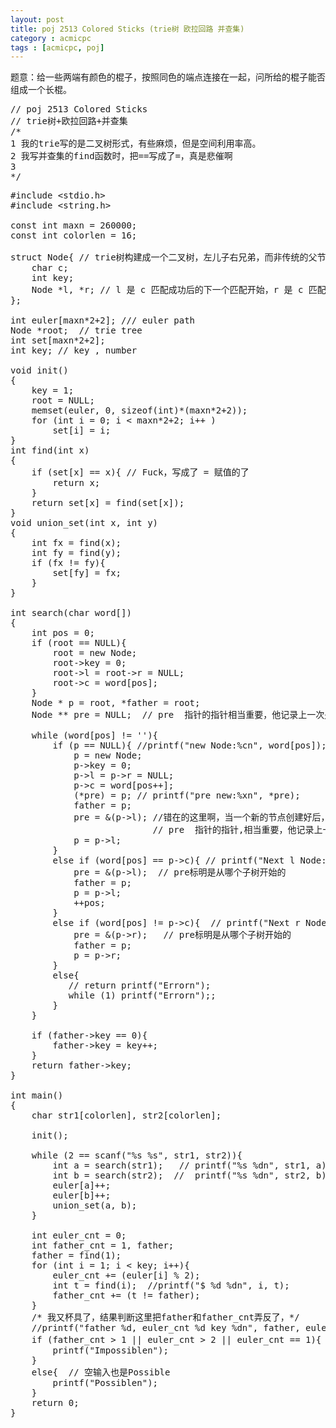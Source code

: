 ```yaml
---
layout: post
title: poj 2513 Colored Sticks (trie树 欧拉回路 并查集)
category : acmicpc
tags : [acmicpc, poj]
---
```


题意：给一些两端有颜色的棍子，按照同色的端点连接在一起，问所给的棍子能否组成一个长棍。  
<pre>// poj 2513 Colored Sticks  
// trie树+欧拉回路+并查集  
/*  
1 我的trie写的是二叉树形式，有些麻烦，但是空间利用率高。  
2 我写并查集的find函数时，把==写成了=，真是悲催啊  
3  
*/</pre>  
<!--more-->  
<pre>#include &lt;stdio.h&gt;  
#include &lt;string.h&gt;  

const int maxn = 260000;  
const int colorlen = 16;  

struct Node{ // trie树构建成一个二叉树，左儿子右兄弟，而非传统的父节点含26个子树的树，不过我觉得这也不像二叉树了，不信你把父节点连同他的右子树以及右子树的右子树放在一条直线上看一下  
    char c;  
    int key;  
    Node *l, *r; // l 是 c 匹配成功后的下一个匹配开始，r 是 c 匹配失败后下一个匹配的字符  
};  

int euler[maxn*2+2]; /// euler path  
Node *root;  // trie tree  
int set[maxn*2+2];  
int key; // key , number  

void init()  
{  
    key = 1;  
    root = NULL;  
    memset(euler, 0, sizeof(int)*(maxn*2+2));  
    for (int i = 0; i &lt; maxn*2+2; i++ )  
        set[i] = i;  
}  
int find(int x)  
{  
    if (set[x] == x){ // Fuck，写成了 = 赋值的了  
        return x;  
    }  
    return set[x] = find(set[x]);  
}  
void union_set(int x, int y)  
{  
    int fx = find(x);  
    int fy = find(y);  
    if (fx != fy){  
        set[fy] = fx;  
    }  
}  

int search(char word[])  
{  
    int pos = 0;  
    if (root == NULL){  
        root = new Node;  
        root-&gt;key = 0;  
        root-&gt;l = root-&gt;r = NULL;  
        root-&gt;c = word[pos];  
    }  
    Node * p = root, *father = root;  
    Node ** pre = NULL;  // pre  指针的指针相当重要，他记录上一次是从父亲的哪个子树开始的,  

    while (word[pos] != ''){  
        if (p == NULL){ //printf("new Node:%cn", word[pos]);  
            p = new Node;  
            p-&gt;key = 0;  
            p-&gt;l = p-&gt;r = NULL;  
            p-&gt;c = word[pos++];  
            (*pre) = p; // printf("pre new:%xn", *pre);  
            father = p;  
            pre = &amp;(p-&gt;l); //错在的这里啊，当一个新的节点创建好后，就应该从下一个节点，即左子树开始检测，则记录相应位置的pre也要更改  
                           // pre  指针的指针,相当重要，他记录上一次是从父亲的哪个子树开始的  
            p = p-&gt;l;  
        }  
        else if (word[pos] == p-&gt;c){ // printf("Next l Node:%cn", word[pos]);  
            pre = &amp;(p-&gt;l);  // pre标明是从哪个子树开始的  
            father = p;  
            p = p-&gt;l;  
            ++pos;  
        }  
        else if (word[pos] != p-&gt;c){  // printf("Next r Node:%c  %cn", word[pos], p-&gt;c);  
            pre = &amp;(p-&gt;r);   // pre标明是从哪个子树开始的  
            father = p;  
            p = p-&gt;r;  
        }  
        else{  
           // return printf("Errorn");  
           while (1) printf("Errorn");;  
        }  
    }  

    if (father-&gt;key == 0){  
        father-&gt;key = key++;  
    }  
    return father-&gt;key;  
}  

int main()  
{  
    char str1[colorlen], str2[colorlen];  

    init();  

    while (2 == scanf("%s %s", str1, str2)){  
        int a = search(str1);   // printf("%s %dn", str1, a);  
        int b = search(str2);  //  printf("%s %dn", str2, b);  
        euler[a]++;  
        euler[b]++;  
        union_set(a, b);  
    }  

    int euler_cnt = 0;  
    int father_cnt = 1, father;  
    father = find(1);  
    for (int i = 1; i &lt; key; i++){  
        euler_cnt += (euler[i] % 2);  
        int t = find(i);  //printf("$ %d %dn", i, t);  
        father_cnt += (t != father);  
    }  
    /* 我又杯具了，结果判断这里把father和father_cnt弄反了，*/  
    //printf("father %d, euler_cnt %d key %dn", father, euler_cnt, key);  
    if (father_cnt &gt; 1 || euler_cnt &gt; 2 || euler_cnt == 1){ // 这个输出答案的时候也出错了，逻辑啊  
        printf("Impossiblen");  
    }  
    else{  // 空输入也是Possible  
        printf("Possiblen");  
    }  
    return 0;  
}</pre>  
